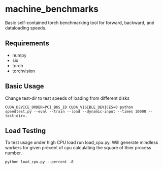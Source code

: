 # machine_benchmarks

Basic self-contained torch benchmarking tool for forward, backward, and dataloading speeds. 

## Requirements
* numpy
* six
* torch
* torchvision


## Basic Usage
Change test-dir to test speeds of loading from different disks

``` 
CUDA_DEVICE_ORDER=PCI_BUS_ID CUDA_VISIBLE_DEVICES=0 python speedtest.py --eval --train --load --dynamic-input --times 10000 --test-dir=.
```

## Load Testing
To test usage under high CPU load run load_cpu.py. Will generate mindless workers for given precent of cpu calculating the square of thier process number.

``` 
python load_cpu.py --percent .8
```
